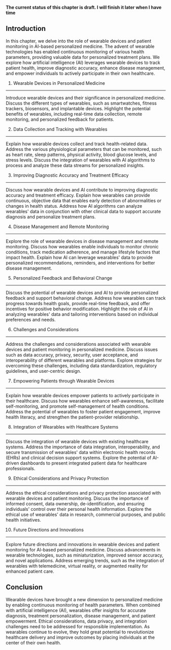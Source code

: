 **The current status of this chapter is draft. I will finish it later when I have time**

Introduction
------------

In this chapter, we delve into the role of wearable devices and patient monitoring in AI-based personalized medicine. The advent of wearable technologies has enabled continuous monitoring of various health parameters, providing valuable data for personalized treatment plans. We explore how artificial intelligence (AI) leverages wearable devices to track patient health, improve diagnostic accuracy, enhance disease management, and empower individuals to actively participate in their own healthcare.

1. Wearable Devices in Personalized Medicine
--------------------------------------------

Introduce wearable devices and their significance in personalized medicine. Discuss the different types of wearables, such as smartwatches, fitness trackers, biosensors, and implantable devices. Highlight the potential benefits of wearables, including real-time data collection, remote monitoring, and personalized feedback for patients.

2. Data Collection and Tracking with Wearables
----------------------------------------------

Explain how wearable devices collect and track health-related data. Address the various physiological parameters that can be monitored, such as heart rate, sleep patterns, physical activity, blood glucose levels, and stress levels. Discuss the integration of wearables with AI algorithms to process and analyze these data streams for personalized insights.

3. Improving Diagnostic Accuracy and Treatment Efficacy
-------------------------------------------------------

Discuss how wearable devices and AI contribute to improving diagnostic accuracy and treatment efficacy. Explain how wearables can provide continuous, objective data that enables early detection of abnormalities or changes in health status. Address how AI algorithms can analyze wearables' data in conjunction with other clinical data to support accurate diagnosis and personalize treatment plans.

4. Disease Management and Remote Monitoring
-------------------------------------------

Explore the role of wearable devices in disease management and remote monitoring. Discuss how wearables enable individuals to monitor chronic conditions, track medication adherence, and manage lifestyle factors that impact health. Explain how AI can leverage wearables' data to provide personalized recommendations, reminders, and interventions for better disease management.

5. Personalized Feedback and Behavioral Change
----------------------------------------------

Discuss the potential of wearable devices and AI to provide personalized feedback and support behavioral change. Address how wearables can track progress towards health goals, provide real-time feedback, and offer incentives for positive behavior modification. Highlight the role of AI in analyzing wearables' data and tailoring interventions based on individual preferences and needs.

6. Challenges and Considerations
--------------------------------

Address the challenges and considerations associated with wearable devices and patient monitoring in personalized medicine. Discuss issues such as data accuracy, privacy, security, user acceptance, and interoperability of different wearables and platforms. Explore strategies for overcoming these challenges, including data standardization, regulatory guidelines, and user-centric design.

7. Empowering Patients through Wearable Devices
-----------------------------------------------

Explain how wearable devices empower patients to actively participate in their healthcare. Discuss how wearables enhance self-awareness, facilitate self-monitoring, and promote self-management of health conditions. Address the potential of wearables to foster patient engagement, improve health literacy, and strengthen the patient-provider relationship.

8. Integration of Wearables with Healthcare Systems
---------------------------------------------------

Discuss the integration of wearable devices with existing healthcare systems. Address the importance of data integration, interoperability, and secure transmission of wearables' data within electronic health records (EHRs) and clinical decision support systems. Explore the potential of AI-driven dashboards to present integrated patient data for healthcare professionals.

9. Ethical Considerations and Privacy Protection
------------------------------------------------

Address the ethical considerations and privacy protection associated with wearable devices and patient monitoring. Discuss the importance of informed consent, data ownership, de-identification, and ensuring individuals' control over their personal health information. Explore the ethical use of wearables' data in research, commercial purposes, and public health initiatives.

10. Future Directions and Innovations
-------------------------------------

Explore future directions and innovations in wearable devices and patient monitoring for AI-based personalized medicine. Discuss advancements in wearable technologies, such as miniaturization, improved sensor accuracy, and novel applications. Address emerging trends, such as the integration of wearables with telemedicine, virtual reality, or augmented reality for enhanced patient care.

Conclusion
----------

Wearable devices have brought a new dimension to personalized medicine by enabling continuous monitoring of health parameters. When combined with artificial intelligence (AI), wearables offer insights for accurate diagnosis, treatment personalization, disease management, and patient empowerment. Ethical considerations, data privacy, and integration challenges need to be addressed for responsible implementation. As wearables continue to evolve, they hold great potential to revolutionize healthcare delivery and improve outcomes by placing individuals at the center of their own health.
